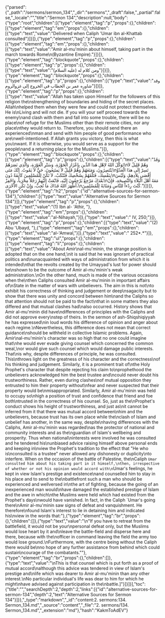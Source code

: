 {"parsed":{"_path":"/sermons/sermon_134","_dir":"sermons","_draft":false,"_partial":false,"_locale":"","title":"Sermon 134","description":null,"body":{"type":"root","children":[{"type":"element","tag":"p","props":{},"children":[{"type":"element","tag":"em","props":{},"children":[{"type":"text","value":"Delivered when Caliph 'Umar ibn al-Khattab consulted"}]}]},{"type":"element","tag":"p","props":{},"children":[{"type":"element","tag":"em","props":{},"children":[{"type":"text","value":"Amir al-mu'minin about himself, taking part in the march towards Rome\n(Byzantine Empire)."}]}]},{"type":"element","tag":"blockquote","props":{},"children":[{"type":"element","tag":"p","props":{},"children":[{"type":"text","value":"ومن كلام له (عليه السلام)"}]}]},{"type":"element","tag":"blockquote","props":{},"children":[{"type":"element","tag":"p","props":{},"children":[{"type":"text","value":"وقد شاوره عمر بن الخطاب في الخروج إلى غزوالروم"}]}]},{"type":"element","tag":"p","props":{},"children":[{"type":"text","value":"Allah has taken upon Himself for the followers of this religion the\nstrengthening of boundaries and hiding of the secret places. Allah\nhelped them when they were few and could not protect themselves. He is\nLiving and will not die. If you will your self proceed towards the enemy\nand clash with them and fall into some trouble, there will be no place\nof refuge for the Muslims other than their remote cities, nor any place\nthey would return to. Therefore, you should send there an experienced\nman and send with him people of good performance who are\nwell-intentioned. If Allah grants you victory, then this is what you\nwant. If it is otherwise, you would serve as a support for the people\nand a returning place for the Muslims."}]},{"type":"element","tag":"blockquote","props":{},"children":[{"type":"element","tag":"p","props":{},"children":[{"type":"text","value":"وَقَدْ تَوَكَّلَ اللهُ لاِهْلِ هَذا الدِّينِ بِإِعْزَازِ الْحَوْزَةِ، وَسَتْرِ الْعَوْرَةِ، وَالَّذِي نَصَرَهُمْ\nوَهُمْ قَلِيلٌ لاَ يَنْتَصِرُونَ، وَمَنَعَهُمْ وَهُمْ قَلِيلٌ لاَ يَمتَنِعُونَ، حَيٌّ لاَ يَمُوتُ. إِنَّكَ مَتَى\nتَسِرْ إِلَى هذَا الْعَدُوِّ بِنَفْسِكَ، فَتَلْقَهُمْ بِشَخْصِكَ فَتُنْكَبْ، لاَ تَكُنْ لِلْمُسْلِمِينَ كَانِفَةٌ دُونَ\nأَقْصَى بِلاَدِهِمْ، وَلَيْسَ بَعْدَكَ مَرْجِعٌ يَرْجِعُونَ إِلَيْهِ، فَابْعَثْ إِلَيْهِمْ رَجُلاً مِحْرَباً، وَاحْفِزْ\nمَعَهُ أَهْلَ الْبَلاَءِ وَالنَّصِيحَةِ، فَإِنْ أَظْهَرَ اللهُ فَذَاكَ مَا تُحِبُّ، وَإِنْ تَكُنِ الاْخْرَى،\nكُنْتَ رِدْءاً للنَّاسِ وَمَثَابَةً لِلْمُسْلِمِينَ."}]}]},{"type":"element","tag":"h2","props":{"id":"alternative-sources-for-sermon-134"},"children":[{"type":"text","value":"Alternative Sources for Sermon 134"}]},{"type":"element","tag":"p","props":{},"children":[{"type":"text","value":"(1) Ibn al- 'Athir, "},{"type":"element","tag":"em","props":{},"children":[{"type":"text","value":"al-Nihayah,"}]},{"type":"text","value":" IV, 250;"}]},{"type":"element","tag":"p","props":{},"children":[{"type":"text","value":"(2) Abu 'Ubayd, "},{"type":"element","tag":"em","props":{},"children":[{"type":"text","value":"al-'Amwal,"}]},{"type":"text","value":" 252*.*"}]},{"type":"element","tag":"ul","props":{},"children":[{"type":"element","tag":"li","props":{},"children":[{"type":"text","value":"About Amir\nal-mu'minin, the strange position is adopted that on the one hand,\nit is said that he was ignorant of practical politics and\nunacquainted with ways of administration from which it is intended\nthat the revolts created by the Umayyad's lust for power should be\nshown to be the outcome of Amir al-mu'minin's weak administration.\nOn the other hand, much is made of the various occasions when the\nthen Caliphs consulted Amir al-mu'minin in important affairs of\nState in the matter of wars with unbelievers. The aim in this is not\nto exhibit his correctness of thinking and judgement or deep\nsagacity but to show that there was unity and concord between him\nand the Caliphs so that attention should not be paid to the fact\nthat in some matters they also differed and that mutual clashes had\nalso occurred. History shows that Amir al-mu'minin did have\ndifferences of principles with the Caliphs and did not approve every\nstep of theirs. In the sermon of ash-Shiqshiqiyyah he has expressed\nin loud words his difference of opinion and anger about each regime.\nNevertheless, this difference does not mean that correct guidance\nshould be withheld in collective Islamic problems. Again, Amir\nal-mu'minin's character was so high that no one could imagine that\nhe would ever evade giving counsel which concerned the common weal,\nor would give such counsel which would damage public interests. That\nis why, despite differences of principle, he was consulted. This\nthrows light on the greatness of his character and the correctness\nof his thinking and judgement. Similarly, it is a prominent trait of\nthe Holy Prophet's character that despite rejecting his claim to\nprophethood the unbelievers acknowledged him the best trustee and\ncould never doubt his trustworthiness. Rather, even during clashes\nof mutual opposition they entrusted to him their property without\nfear and never suspected that their property would be\nmisappropriated. Similarly, Amir al-mu'minin was held to occupy so\nhigh a position of trust and confidence that friend and foe both\ntrusted in the correctness of his counsel. So, just as the\nProphet's conduct shows his height of trustworthiness, and just as\nit cannot be inferred from it that there was mutual accord between\nhim and the unbelievers, because trust has its own place while the\nclash of Islam and unbelief has another, in the same way, despite\nhaving differences with the Caliphs, Amir al-mu'minin was regarded\nas the protector of national and community interests and as the\nguardian of Islam's wellbeing and prosperity. Thus when national\ninterests were involved he was consulted and he tendered his\nunbiased advice raising himself above personal ends and keeping in\nview the Prophet's tradition to the effect that \"He who is\nconsulted is a trustee\" never allowed any dishonesty or duplicity\nto interfere. When on the occasion of the battle of Palestine, the\nCaliph `Umar consulted him about his taking part in it himself,\nthen, irrespective of whether or not his opinion would accord with\n`Umar's feelings, he kept in view Islam's prestige and existence\nand counselled him to stay in his place and to send to the\nbattlefront such a man who should be experienced and wellversed in\nthe art of fighting, because the going of an inexperienced man would\nhave damaged the established prestige of Islam and the awe in which\nthe Muslims were held which had existed from the Prophet's days\nwould have vanished. In fact, in the Caliph `Umar's going there\nAmir al-mu'minin saw signs of defeat and vanquishment. He therefore\nfound Islam's interest to lie in detaining him and indicated his\nview in the words that:"},{"type":"element","tag":"br","props":{},"children":[]},{"type":"text","value":"\n\"If you have to retreat from the battlefield, it would not be your\npersonal defeat only, but the Muslims would lose heart by it and\nleave the battle-field and disperse here and there, because with the\nofficer in command leaving the field the army too would lose ground.\nFurthermore, with the centre being without the Caliph there would be\nno hope of any further assistance from behind which could sustain\ncourage of the combatants.\""},{"type":"element","tag":"br","props":{},"children":[]},{"type":"text","value":"\nThis is that counsel which is put forth as a proof of mutual accord\nalthough this advice was tendered in view of Islam's prestige and\nlife which was dearer to Amir al-mu'minin than any other interest.\nNo particular individual's life was dear to him for which he might\nhave advised against participation in the\nbattle.]"}]}]}],"toc":{"title":"","searchDepth":2,"depth":2,"links":[{"id":"alternative-sources-for-sermon-134","depth":2,"text":"Alternative Sources for Sermon 134"}]}},"_type":"markdown","_id":"content:2. sermons:134. Sermon_134.md","_source":"content","_file":"2. sermons/134. Sermon_134.md","_extension":"md"},"hash":"KakmToAdEV"}